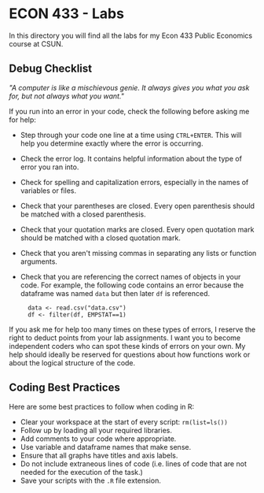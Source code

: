 # ECON 433 - Labs

In this directory you will find all the labs for my Econ 433 Public Economics course at CSUN.

## Debug Checklist

*"A computer is like a mischievous genie. It always gives you what you ask for, but not always what you want."*

If you run into an error in your code, check the following before asking me for help:

- Step through your code one line at a time using `CTRL+ENTER`. This will help you determine exactly where the error is occurring.
- Check the error log. It contains helpful information about the type of error you ran into.
- Check for spelling and capitalization errors, especially in the names of variables or files.
- Check that your parentheses are closed. Every open parenthesis should be matched with a closed parenthesis.
- Check that your quotation marks are closed. Every open quotation mark should be matched with a closed quotation mark.
- Check that you aren't missing commas in separating any lists or function arguments.
- Check that you are referencing the correct names of objects in your code. For example, the following code contains an error because the dataframe was named `data` but then later `df` is referenced. 

        data <- read.csv("data.csv")
        df <- filter(df, EMPSTAT==1)
    
If you ask me for help too many times on these types of errors, I reserve the right to deduct points from your lab assignments. I want you to become independent coders who can spot these kinds of errors on your own. My help should ideally be reserved for questions about how functions work or about the logical structure of the code.

## Coding Best Practices

Here are some best practices to follow when coding in R:

- Clear your workspace at the start of every script: `rm(list=ls())`
- Follow up by loading all your required libraries.
- Add comments to your code where appropriate. 
- Use variable and dataframe names that make sense.
- Ensure that all graphs have titles and axis labels.
- Do not include extraneous lines of code (i.e. lines of code that are not needed for the execution of the task.)
- Save your scripts with the `.R` file extension.
